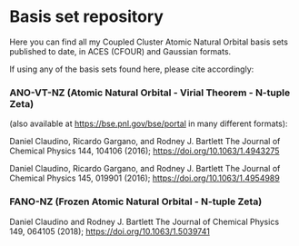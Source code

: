 # Basis set repository
Here you can find all my Coupled Cluster Atomic Natural Orbital basis sets published to date, in ACES (CFOUR) and Gaussian formats.

If using any of the basis sets found here, please cite accordingly:

### ANO-VT-NZ (Atomic Natural Orbital - Virial Theorem - N-tuple Zeta)
(also available at https://bse.pnl.gov/bse/portal in many different formats): 

Daniel Claudino, Ricardo Gargano, and Rodney J. Bartlett
The Journal of Chemical Physics 144, 104106 (2016); https://doi.org/10.1063/1.4943275

Daniel Claudino, Ricardo Gargano, and Rodney J. Bartlett
The Journal of Chemical Physics 145, 019901 (2016); https://doi.org/10.1063/1.4954989

### FANO-NZ (Frozen Atomic Natural Orbital - N-tuple Zeta)

Daniel Claudino and Rodney J. Bartlett
The Journal of Chemical Physics 149, 064105 (2018); https://doi.org/10.1063/1.5039741
